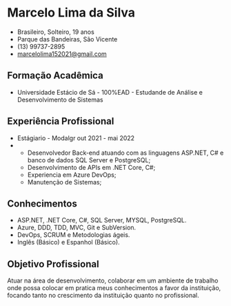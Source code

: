# Marcelo Lima da Silva

 - Brasileiro, Solteiro, 19 anos
 - Parque das Bandeiras, São Vicente  
 - (13) 99737-2895  
 - marcelolima152021@gmail.com

## Formação Acadêmica
 - Universidade Estácio de Sá - 100%EAD - Estudande de Análise e Desenvolvimento de Sistemas

## Experiência Profissional
 - Estágiario - Modalgr out 2021 - mai 2022
 -  - Desenvolvedor Back-end atuando com as linguagens ASP.NET, C# e banco de dados SQL Server e PostgreSQL;
    - Desenvolvimento de APIs em .NET Core, C#;
    - Experiencia em Azure DevOps;
    - Manutenção de Sistemas;

 
## Conhecimentos
 - ASP.NET, .NET Core, C#, SQL Server, MYSQL, PostgreSQL.
 - Azure, DDD, TDD, MVC, Git e SubVersion.
 - DevOps, SCRUM e Metodologias ágeis.
 - Inglês (Básico) e Espanhol (Básico).


## Objetivo Profissional
Atuar na área de desenvolvimento, colaborar em um ambiente de trabalho onde possa colocar em pratica meus conhecimentos a favor da instituição, focando tanto no crescimento da instituição quanto no profissional.


